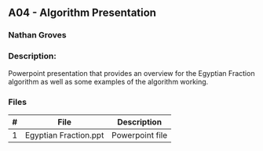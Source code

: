 
## A04 - Algorithm Presentation
### Nathan Groves
### Description:

Powerpoint presentation that provides an overview for the Egyptian Fraction algorithm as well as some examples of the algorithm working.

### Files

|   #   | File     | Description                      |
| :---: | -------- | -------------------------------- |
|   1   | Egyptian Fraction.ppt | Powerpoint file |
